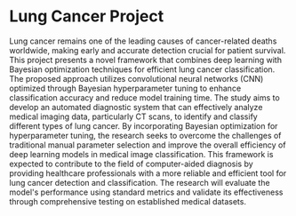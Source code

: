 # Lung Cancer Project
Lung cancer remains one of the leading causes of cancer-related deaths worldwide, making  early and accurate detection crucial for patient survival. This project presents a novel 
framework that combines deep learning with Bayesian optimization techniques for efficient lung cancer classification. The proposed approach utilizes convolutional neural networks 
(CNN) optimized through Bayesian hyperparameter tuning to enhance classification accuracy and reduce model training time. The study aims to develop an automated diagnostic system 
that can effectively analyze medical imaging data, particularly CT scans, to identify and classify different types of lung cancer. By incorporating Bayesian optimization for 
hyperparameter tuning, the research seeks to overcome the challenges of traditional manual parameter selection and improve the overall efficiency of deep learning models in medical 
image classification. This framework is expected to contribute to the field of computer-aided diagnosis by providing healthcare professionals with a more reliable and efficient tool 
for lung cancer detection and classification. The research will evaluate the model's performance using standard metrics and validate its effectiveness through comprehensive testing on established medical datasets.
